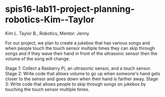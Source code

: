 # spis16-lab11-project-planning-robotics-Kim--Taylor

Kim L. Taylor B., Robotics, Mentor: Jenny

For our project, we plan to create a jukebox that has various songs and when people touch the touch sensor multiple times they can skip through songs and if they wave their hand in front of the ultrasonic sensor then the volume of the song will change.

Stage 1: Collect a Rasberry Pi, an ultrasonic sensor, and a touch sensor.
Stage 2: Write code that allows volume to go up when someone's hand gets closer to the sensor and goes down when their hand is farther away.
Stage 3: Write code that allows people to skip through songs on jukebox by touching the touch sensor multiple times. 

